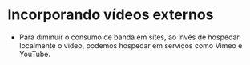 # Incorporando vídeos externos

- Para diminuir o consumo de banda em sites, ao invés de hospedar localmente o vídeo, podemos hospedar em serviços como Vimeo e YouTube.